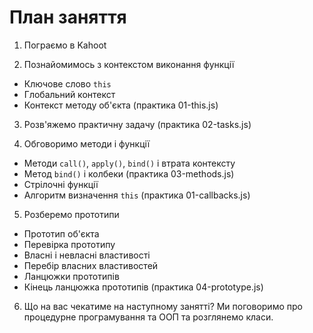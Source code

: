 # План заняття

1. Пограємо в Kahoot

2. Познайомимось з контекстом виконання функції

- Ключове слово `this`
- Глобальний контекст
- Контекст методу об'єкта (практика 01-this.js)

3. Розв'яжемо практичну задачу (практика 02-tasks.js)

4. Обговоримо методи і функції

- Методи `call()`, `apply()`, `bind()` і втрата контексту
- Метод `bind()` і колбеки (практика 03-methods.js)
- Стрілочні функції
- Алгоритм визначення `this` (практика 01-callbacks.js)

5. Розберемо прототипи

- Прототип об'єкта
- Перевірка прототипу
- Власні і невласні властивості
- Перебір власних властивостей
- Ланцюжки прототипів
- Кінець ланцюжка прототипів (практика 04-prototype.js)

6. Що на вас чекатиме на наступному занятті? Ми поговоримо про процедурне
   програмування та ООП та розглянемо класи.
